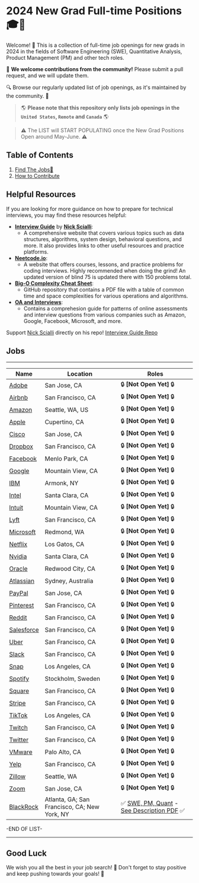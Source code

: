 # 2024 New Grad Full-time Positions🎓💼

Welcome! 🎉 
This is a collection of full-time job openings for new grads in 2024 in the fields of Software Engineering (SWE), Quantitative Analysis, Product Management (PM) and other tech roles.

🙏 **We welcome contributions from the community!** Please submit a pull request, and we will update them.

🔍 Browse our regularly updated list of job openings, as it's maintained by the community. 🚀

> 🌎 **Please note that this repository only lists job openings in the `United States`, `Remote` and `Canada`** 🌎

> :warning: The LIST will START POPULATING once the New Grad Positions Open around May-June. :warning: 

## Table of Contents
1. [Find The Jobs🔽](README.md#jobs)
2. [How to Contribute](How_to_contribute.md)


## Helpful Resources

If you are looking for more guidance on how to prepare for technical interviews, you may find these resources helpful:

- **[Interview Guide](https://interviewguide.dev/)** by **[Nick Scialli](https://twitter.com/nas5w)**:
  * A comprehensive website that covers various topics such as data structures, algorithms, system design, behavioral questions, and more. It also provides links to other useful resources and practice platforms.
- **[Neetcode.io](https://neetcode.io/)**:
  * A website that offers courses, lessons, and practice problems for coding interviews. Highly recommended when doing the grind! An updated version of blind 75 is updated there with 150 problems total.
- **[Big-O Complexity Cheat Sheet](https://github.com/ReaVNaiL/big-o-complexity-cheat-sheet)**:
  * GitHub repository that contains a PDF file with a table of common time and space complexities for various operations and algorithms.
- **[OA and Interviews](https://github.com/Leader-board/OA-and-Interviews/blob/main/Online%20Assessments.md)**:
  * Contains a comprehesion guide for patterns of online assessments and interview questions from various companies such as Amazon, Google, Facebook, Microsoft, and more.
  
Support [Nick Scialli](https://github.com/nas5w) directly on his repo! [Interview Guide Repo](https://github.com/nas5w/interview-guide)

## Jobs

----

| Name         | Location     | Roles                |
| ------------ | ------------ | -------------------- |
| [Adobe]() | San Jose, CA | 🔒 **[Not Open Yet]** 🔒 |
| [Airbnb]() | San Francisco, CA | 🔒 **[Not Open Yet]** 🔒 |
| [Amazon]() | Seattle, WA, US | 🔒 **[Not Open Yet]** 🔒 |
| [Apple]() | Cupertino, CA | 🔒 **[Not Open Yet]** 🔒 |
| [Cisco]() | San Jose, CA | 🔒 **[Not Open Yet]** 🔒 |
| [Dropbox]() | San Francisco, CA | 🔒 **[Not Open Yet]** 🔒 |
| [Facebook]() | Menlo Park, CA | 🔒 **[Not Open Yet]** 🔒 |
| [Google]() | Mountain View, CA | 🔒 **[Not Open Yet]** 🔒 |
| [IBM]() | Armonk, NY | 🔒 **[Not Open Yet]** 🔒 |
| [Intel]() | Santa Clara, CA | 🔒 **[Not Open Yet]** 🔒 |
| [Intuit]() | Mountain View, CA | 🔒 **[Not Open Yet]** 🔒 |
| [Lyft]() | San Francisco, CA | 🔒 **[Not Open Yet]** 🔒 |
| [Microsoft]() | Redmond, WA | 🔒 **[Not Open Yet]** 🔒 |
| [Netflix]() | Los Gatos, CA | 🔒 **[Not Open Yet]** 🔒 |
| [Nvidia]() | Santa Clara, CA | 🔒 **[Not Open Yet]** 🔒 |
| [Oracle]() | Redwood City, CA | 🔒 **[Not Open Yet]** 🔒 |
| [Atlassian]() | Sydney, Australia | 🔒 **[Not Open Yet]** 🔒 |
| [PayPal]() | San Jose, CA | 🔒 **[Not Open Yet]** 🔒 |
| [Pinterest]() | San Francisco, CA | 🔒 **[Not Open Yet]** 🔒 |
| [Reddit]() | San Francisco, CA | 🔒 **[Not Open Yet]** 🔒 |
| [Salesforce]() | San Francisco, CA | 🔒 **[Not Open Yet]** 🔒 |
| [Uber]() | San Francisco, CA | 🔒 **[Not Open Yet]** 🔒 |
| [Slack]() | San Francisco, CA | 🔒 **[Not Open Yet]** 🔒 |
| [Snap]() | Los Angeles, CA | 🔒 **[Not Open Yet]** 🔒 |
| [Spotify]() | Stockholm, Sweden | 🔒 **[Not Open Yet]** 🔒 |
| [Square]() | San Francisco, CA | 🔒 **[Not Open Yet]** 🔒 |
| [Stripe]() | San Francisco, CA | 🔒 **[Not Open Yet]** 🔒 |
| [TikTok]() | Los Angeles, CA | 🔒 **[Not Open Yet]** 🔒 |
| [Twitch]() | San Francisco, CA | 🔒 **[Not Open Yet]** 🔒 |
| [Twitter]() | San Francisco, CA | 🔒 **[Not Open Yet]** 🔒 |
| [VMware]() | Palo Alto, CA | 🔒 **[Not Open Yet]** 🔒 |
| [Yelp]() | San Francisco, CA | 🔒 **[Not Open Yet]** 🔒 |
| [Zillow]() | Seattle, WA | 🔒 **[Not Open Yet]** 🔒 |
| [Zoom]() | San Jose, CA | 🔒 **[Not Open Yet]** 🔒 |
| [BlackRock](https://careers.blackrock.com/early-careers/americas/?2023-2024#tab-id-13) | Atlanta, GA; San Francisco, CA; New York, NY | ✅ [SWE, PM, Quant](https://blackrock.tal.net/vx/lang-en-GB/mobile-0/brand-3/xf-232eb66ac89a/candidate/so/pm/1/pl/1/opp/7893-Analyst-Program-Americas/en-GB) - [See Description PDF](https://static.wcn.co.uk/company/blackrock/JobDescription23/BlackRock_2023-2024_Software_Engineering_Job_Description.pdf) ✅|

-END OF LIST-

----

## Good Luck
We wish you all the best in your job search! 🌟 Don't forget to stay positive and keep pushing towards your goals! 💪
